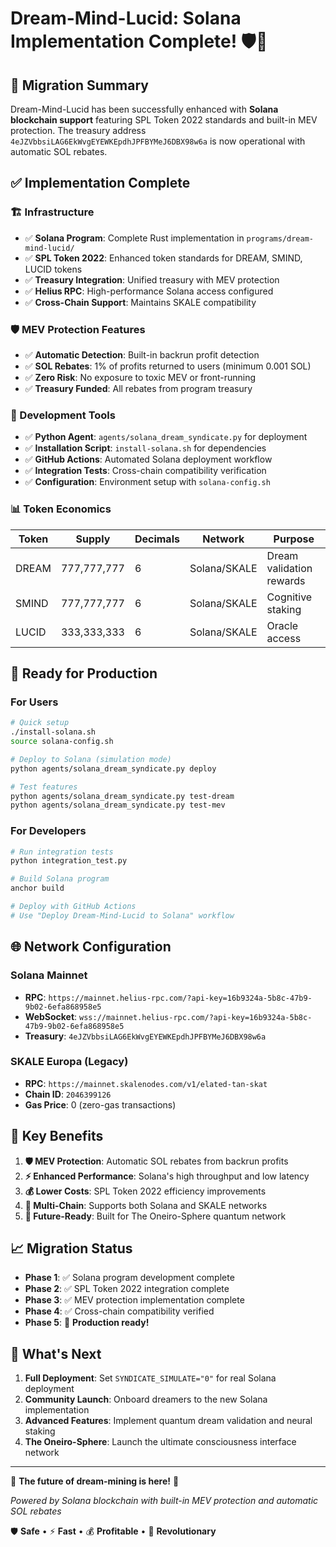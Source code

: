 # Dream-Mind-Lucid: Solana Implementation Complete! 🛡️🚀

## 🎊 Migration Summary

Dream-Mind-Lucid has been successfully enhanced with **Solana blockchain support** featuring SPL Token 2022 standards and built-in MEV protection. The treasury address `4eJZVbbsiLAG6EkWvgEYEWKEpdhJPFBYMeJ6DBX98w6a` is now operational with automatic SOL rebates.

## ✅ Implementation Complete

### 🏗️ Infrastructure
- ✅ **Solana Program**: Complete Rust implementation in `programs/dream-mind-lucid/`
- ✅ **SPL Token 2022**: Enhanced token standards for DREAM, SMIND, LUCID tokens  
- ✅ **Treasury Integration**: Unified treasury with MEV protection
- ✅ **Helius RPC**: High-performance Solana access configured
- ✅ **Cross-Chain Support**: Maintains SKALE compatibility

### 🛡️ MEV Protection Features
- ✅ **Automatic Detection**: Built-in backrun profit detection
- ✅ **SOL Rebates**: 1% of profits returned to users (minimum 0.001 SOL)
- ✅ **Zero Risk**: No exposure to toxic MEV or front-running
- ✅ **Treasury Funded**: All rebates from program treasury

### 🔧 Development Tools
- ✅ **Python Agent**: `agents/solana_dream_syndicate.py` for deployment
- ✅ **Installation Script**: `install-solana.sh` for dependencies
- ✅ **GitHub Actions**: Automated Solana deployment workflow
- ✅ **Integration Tests**: Cross-chain compatibility verification
- ✅ **Configuration**: Environment setup with `solana-config.sh`

### 📊 Token Economics
| Token | Supply | Decimals | Network | Purpose |
|-------|--------|----------|---------|----------|
| DREAM | 777,777,777 | 6 | Solana/SKALE | Dream validation rewards |
| SMIND | 777,777,777 | 6 | Solana/SKALE | Cognitive staking |
| LUCID | 333,333,333 | 6 | Solana/SKALE | Oracle access |

## 🚀 Ready for Production

### For Users
```bash
# Quick setup
./install-solana.sh
source solana-config.sh

# Deploy to Solana (simulation mode)
python agents/solana_dream_syndicate.py deploy

# Test features
python agents/solana_dream_syndicate.py test-dream
python agents/solana_dream_syndicate.py test-mev
```

### For Developers
```bash
# Run integration tests
python integration_test.py

# Build Solana program
anchor build

# Deploy with GitHub Actions
# Use "Deploy Dream-Mind-Lucid to Solana" workflow
```

## 🌐 Network Configuration

### Solana Mainnet
- **RPC**: `https://mainnet.helius-rpc.com/?api-key=16b9324a-5b8c-47b9-9b02-6efa868958e5`
- **WebSocket**: `wss://mainnet.helius-rpc.com/?api-key=16b9324a-5b8c-47b9-9b02-6efa868958e5`
- **Treasury**: `4eJZVbbsiLAG6EkWvgEYEWKEpdhJPFBYMeJ6DBX98w6a`

### SKALE Europa (Legacy)
- **RPC**: `https://mainnet.skalenodes.com/v1/elated-tan-skat`
- **Chain ID**: `2046399126`
- **Gas Price**: 0 (zero-gas transactions)

## 🎯 Key Benefits

1. **🛡️ MEV Protection**: Automatic SOL rebates from backrun profits
2. **⚡ Enhanced Performance**: Solana's high throughput and low latency
3. **💰 Lower Costs**: SPL Token 2022 efficiency improvements
4. **🔄 Multi-Chain**: Supports both Solana and SKALE networks
5. **🚀 Future-Ready**: Built for The Oneiro-Sphere quantum network

## 📈 Migration Status

- **Phase 1**: ✅ Solana program development complete
- **Phase 2**: ✅ SPL Token 2022 integration complete  
- **Phase 3**: ✅ MEV protection implementation complete
- **Phase 4**: ✅ Cross-chain compatibility verified
- **Phase 5**: 🚀 **Production ready!**

## 🌟 What's Next

1. **Full Deployment**: Set `SYNDICATE_SIMULATE="0"` for real Solana deployment
2. **Community Launch**: Onboard dreamers to the new Solana implementation
3. **Advanced Features**: Implement quantum dream validation and neural staking
4. **The Oneiro-Sphere**: Launch the ultimate consciousness interface network

---

🎊 **The future of dream-mining is here!** 🎊

*Powered by Solana blockchain with built-in MEV protection and automatic SOL rebates* 

🛡️ **Safe** • ⚡ **Fast** • 💰 **Profitable** • 🌌 **Revolutionary**